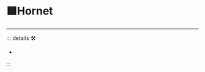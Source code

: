 # 🟩<ekos>Hornet</ekos>

---

<!-- =================================================== -->
<!-- =================================================== -->
<!-- =================================================== -->
<!-- =================================================== -->
<!-- =================================================== -->
::: details 🛠

-

:::
